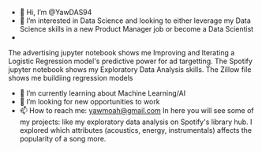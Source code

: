 - 👋 Hi, I’m @YawDAS94
- 👀 I’m interested in Data Science and looking to either leverage my Data Science skills in a new Product Manager job or become a Data Scientist
- 
The advertising jupyter notebook shows me Improving and Iterating a Logistic Regression model's predictive power for ad targetting.
The Spotify jupyter notebook shows my Exploratory Data Analysis skills. 
The Zillow file shows me buildiing regression models

- 🌱 I’m currently learning about Machine Learning/AI
- 💞️ I’m looking for new opportunities to work
- 📫 How to reach me: yawmoah@gmail.com
In here you will see some of my projects: like my exploratory data analysis on Spotify's library hub. I explored which attributes (acoustics, energy, instrumentals) affects the popularity of a song more.
<!---
YawDAS94/YawDAS94 is a ✨ special ✨ repository because its `README.md` (this file) appears on your GitHub profile.
You can click the Preview link to take a look at your changes.
--->
